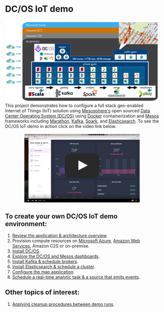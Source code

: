 # DC/OS IoT demo
<img src="docs/0-overview/architecture.jpg"/>
This project demonstrates how to configure a full stack geo-enabled Internet of Things (IoT) solution using <a href="https://mesosphere.com/">Mesosphere's</a> open sourced <a href="https://dcos.io/">Data Center Operating System (DC/OS)</a> using <a href="https://www.docker.com/">Docker</a> containerization and <a href="http://mesos.apache.org/">Mesos</a> frameworks including <a href="https://mesosphere.github.io/marathon/">Marathon</a>, <a href="http://kafka.apache.org/">Kafka</a>, <a href="http://spark.apache.org/">Spark</a>, and <a href="http://elasticsearch.mesosframeworks.com/">Elasticsearch</a>.  To see the DC/OS IoT demo in action click on the video link below.<br><br>
<center><a href="https://youtu.be/tOPmPIHuV-o"><img src="docs/0-overview//dcos-iot-demo-screenshot.jpg" height="75%" width="75%" ></a></center>

## To create your own DC/OS IoT demo environment:
1. <a href="docs/0-overview/README.md">Review the application & architecture overview</a>.<br>
2. Provision compute resources on <a href="docs/1-azure/README.md">Microsoft Azure</a>, <a href="docs/1-amazon/README.md">Amazon Web Services</a>, Amazon C2S or on-premise.<br>
3. <a href="docs/2-install/README.md">Install DC/OS</a>.<br>
4. <a href="docs/dcos-explore.md">Explore the DC/OS and Mesos dashboards</a>.<br>
5. <a href="docs/kafka-setup.md">Install Kafka & schedule brokers</a>.<br>
6. <a href="docs/es-setup.md">Install Elasticsearch & schedule a cluster</a>.<br>
7. <a href="docs/map-setup.md">Configure the map application</a>.<br>
8. <a href="docs/app-setup.md">Schedule a real-time analytic task & a source that emits events</a>.<br>

## Other topics of interest:
1. <a href="docs/cleanup-demo.md">Applying cleanup procedures between demo runs</a>.<br>
